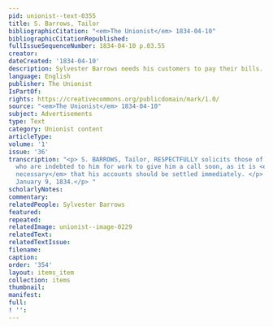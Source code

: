 ```yaml
---
pid: unionist--text-0355
title: S. Barrows, Tailor
bibliographicCitation: "<em>The Unionist</em> 1834-04-10"
bibliographicCitationRepublished: 
fullIssueSequenceNumber: 1834-04-10 p.03.55
creator: 
dateCreated: '1834-04-10'
description: Sylvester Barrows needs his customers to pay their bills.
language: English
publisher: The Unionist
IsPartOf: 
rights: https://creativecommons.org/publicdomain/mark/1.0/
source: "<em>The Unionist</em> 1834-04-10"
subject: Advertisements
type: Text
category: Unionist content
articleType: 
volume: '1'
issue: '36'
transcription: "<p> S. BARROWS, Tailor, RESPECTFULLY solicits those of his customers
  who are indebted to him for work to give him a call soon, as it is <em>absolutely
  necessary</em> that his accounts should be settled immediately. </p> <p>Brooklyn,
  January 9, 1834.</p> "
scholarlyNotes: 
commentary: 
relatedPeople: Sylvester Barrows
featured: 
repeated: 
relatedImage: unionist--image-0229
relatedText: 
relatedTextIssue: 
filename: 
caption: 
order: '354'
layout: items_item
collection: items
thumbnail: 
manifest: 
full: 
! '': 
---
```

